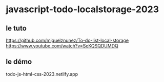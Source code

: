 # javascript-todo-localstorage-2023


## le tuto
https://github.com/miguelznunez/To-do-list-local-storage
https://www.youtube.com/watch?v=SeKQSQDUMDQ

## le démo
todo-js-html-css-2023.netlify.app


